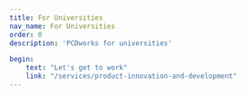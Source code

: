 ```yaml
---
title: For Universities
nav_name: For Universities
order: 0
description: 'PCDworks for universities'

begin:
    text: "Let's get to work"
    link: "/services/product-innovation-and-development"
---
```


<text-image image="/images/for/universities/fu-1.webp">
<template v-slot:primary>

## PCDworks
# FOR UNIVERSITIES

Looking to master the art and science of new
product development? Go to school on us. You'll
find our staff of lifelong learners and innovators
has a faculty for helping universities boost their
bona fides in market research, product creation,
student development, and more.

**Are you finding gaps with:**
* Extensions of research groups
* Validation as a research engine
* Attracting new companies as clients (problem-seeking)
* Showing new students a place to grow


</template>
</text-image>

<text-image-tint image="/images/for/universities/fu-2.webp" :button="begin">
<template v-slot:primary>

## It's all academic. We're singularly qualified to extend your research capabilities by helping you:
</br>

* Organize professors into NPD generators
* Vet ideas and determine market viability
* Establish your product development niche
* Round out gaps in research talent and expertise
* Keep projects afloat and students engaged and learning
* Elevate your university and attract new companies as clients

</template>
</text-image-tint>

<image-slide image="/images/for/universities/fu-3.webp">
<template>

"PCD - Product Concept Development was instrumental in moving our Intellectual
Property into the market place. PCD provided technical expertise and business acumen
in a powerful combination exceeding that of any entity | have worked with in over 30
years in the technology transfer arena."

<center>

**Dan G. Davis, CPA**\
Director of Technology Development\
Sam Houston State University
</center>

</template>
</image-slide>